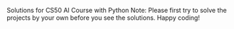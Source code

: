 Solutions for CS50 AI Course with Python
Note: Please first try to solve the projects by your own before you see the solutions. Happy coding!
 